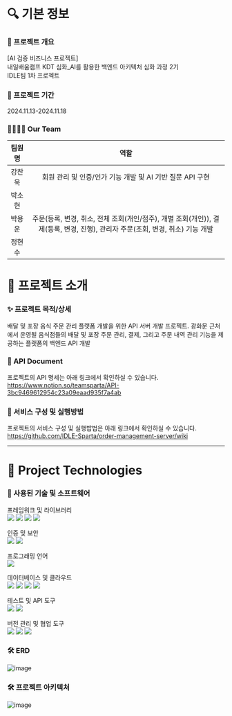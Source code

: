 # 🔍 기본 정보
### 🚀 프로젝트 개요
[AI 검증 비즈니스 프로젝트]<br>내일배움캠프 KDT 심화_AI를 활용한 백엔드 아키텍처 심화 과정 2기<br> IDLE팀 1차 프로젝트

### 📅 프로젝트 기간 
2024.11.13-2024.11.18

### 👨‍👩‍👧‍👦 Our Team 
|팀원명|역할|
|:---:|:---:|
|강찬욱|회원 관리 및 인증/인가 기능 개발 및 AI 기반 질문 API 구현 |
|박소현| |
|박용운|주문(등록, 변경, 취소, 전체 조회(개인/점주), 개별 조회(개인)), 결제(등록, 변경, 진행), 관리자 주문(조회, 변경, 취소) 기능 개발 |
|정현수| |

# 📖 프로젝트 소개

### ✨ 프로젝트 목적/상세
배달 및 포장 음식 주문 관리 플랫폼 개발을 위한 API 서버 개발 프로젝트.
광화문 근처에서 운영될 음식점들의 배달 및 포장 주문 관리, 결제, 그리고 주문 내역 관리 기능을 제공하는 플랫폼의 백엔드 API 개발

### 📂 API Document
프로젝트의 API 명세는 아래 링크에서 확인하실 수 있습니다. <br>
https://www.notion.so/teamsparta/API-3bc9469612954c23a09eaad935f7a4ab

### 📄 서비스 구성 및 실행방법
프로젝트의 서비스 구성 및 실행밥법은 아래 링크에서 확인하실 수 있습니다. <br>
https://github.com/IDLE-Sparta/order-management-server/wiki

---

# 📖 Project Technologies
### 📝 사용된 기술 및 소프트웨어

프레임워크 및 라이브러리<br>
<img src="https://img.shields.io/badge/Spring-6DB33F?style=flat-square&logo=spring&logoColor=white"/> <img src="https://img.shields.io/badge/SpringBoot-6DB33F?style=flat-square&logo=springboot&logoColor=white"/> <img src="https://img.shields.io/badge/JPA-6DB33F?style=flat-square&logo=hibernate&logoColor=white"/> <img src="https://img.shields.io/badge/SpringDataJPA-6DB33F?style=flat-square&logo=spring&logoColor=white"/>

인증 및 보안<br>
<img src="https://img.shields.io/badge/JSONWebToken-000000?style=flat-square&logo=JsonWebToken&logoColor=white"/> <img src="https://img.shields.io/badge/SpringSecurity-6DB33F?style=flat-square&logo=SpringSecurity&logoColor=white"/>

프로그래밍 언어<br>
<img src="https://img.shields.io/badge/java-FF81F9?style=flat-square"/>

데이터베이스 및 클라우드<br>
<img src="https://img.shields.io/badge/PostgreSQL-4479A1?style=flat-square&logo=PostgreSQL&logoColor=white"/> <img src="https://img.shields.io/badge/AmazonEC2-FF9900?style=flat-square&logo=AmazonEC2&logoColor=white"/> <img src="https://img.shields.io/badge/AmazonRDS-527FFF?style=flat-square&logo=AmazonRDS&logoColor=white"/> <img src="https://img.shields.io/badge/Ubuntu-E95420?style=flat-square&logo=Ubuntu&logoColor=white"/>

테스트 및 API 도구<br>
<img src="https://img.shields.io/badge/Postman-FF6C37?style=flat-square&logo=Postman&logoColor=white"/>
<img src="https://img.shields.io/badge/Swagger-6DB33F?style=flat-square&logo=Swagger&logoColor=white"/>

버전 관리 및 협업 도구<br>
<img src="https://img.shields.io/badge/git-F05032?style=flat-square&logo=git&logoColor=white"/> <img src="https://img.shields.io/badge/github-181717?style=flat-square&logo=github&logoColor=white"/> <img src="https://img.shields.io/badge/Notion-000000?style=flat-square&logo=Notion&logoColor=white"/>

### 🛠 ERD
![image](https://github.com/user-attachments/assets/991ea981-7a82-4507-9150-d9205e518054)

### 🛠 프로젝트 아키텍처
![image](https://github.com/user-attachments/assets/f1536167-e562-4899-9858-6dd5b39319f1)
